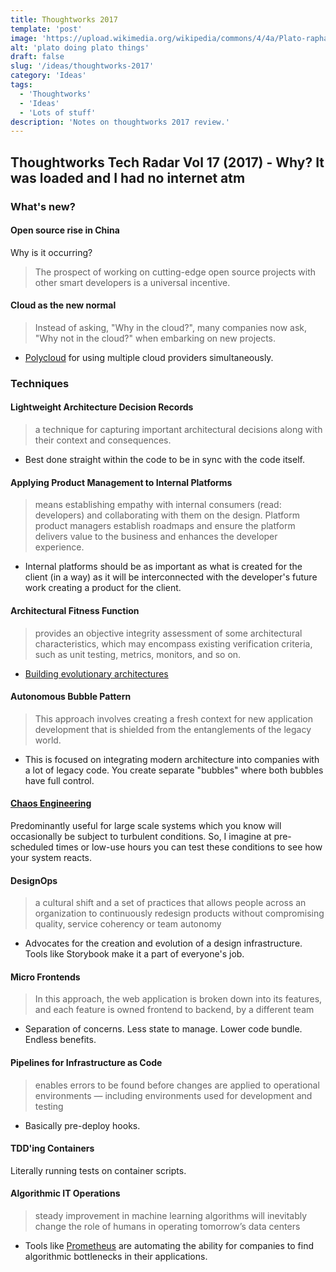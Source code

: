 ```yaml
---
title: Thoughtworks 2017
template: 'post'
image: 'https://upload.wikimedia.org/wikipedia/commons/4/4a/Plato-raphael.jpg'
alt: 'plato doing plato things'
draft: false
slug: '/ideas/thoughtworks-2017'
category: 'Ideas'
tags:
  - 'Thoughtworks'
  - 'Ideas'
  - 'Lots of stuff'
description: 'Notes on thoughtworks 2017 review.'
---
```


## Thoughtworks Tech Radar Vol 17 (2017) - Why? It was loaded and I had no internet atm

### What's new?

#### Open source rise in China

Why is it occurring?

> The prospect of working on cutting-edge open source projects with other smart developers is a universal incentive.

#### Cloud as the new normal

> Instead of asking, "Why in the cloud?", many companies now ask, "Why not in the cloud?" when embarking on new projects.

- [Polycloud](https://thoughtworks.com/radar/techniques/polycloud) for using multiple cloud providers simultaneously.

### Techniques

#### Lightweight Architecture Decision Records

> a technique for capturing important architectural decisions along with their context and consequences.

- Best done straight within the code to be in sync with the code itself.

#### Applying Product Management to Internal Platforms

> means establishing empathy with internal consumers (read: developers) and collaborating with them on the design. Platform product managers establish roadmaps and ensure the platform delivers value to the business and enhances the developer experience.

- Internal platforms should be as important as what is created for the client (in a way) as it will be interconnected with the developer's future work creating a product for the client.

#### Architectural Fitness Function

> provides an objective integrity assessment of some architectural characteristics, which may encompass existing verification criteria, such as unit testing, metrics, monitors, and so on.

- [Building evolutionary architectures](https://www.thoughtworks.com/books/building-evolutionary-architectures)

#### Autonomous Bubble Pattern

> This approach involves creating a fresh context for new application development that is shielded from the entanglements of the legacy world.

- This is focused on integrating modern architecture into companies with a lot of legacy code. You create separate "bubbles" where both bubbles have full control.

#### [Chaos Engineering](https://principlesofchaos.org/)

Predominantly useful for large scale systems which you know will occasionally be subject to turbulent conditions. So, I imagine at pre-scheduled times or low-use hours you can test these conditions to see how your system reacts.

#### DesignOps

> a cultural shift and a set of practices that allows people across an organization to continuously redesign products without compromising quality, service coherency or team autonomy

- Advocates for the creation and evolution of a design infrastructure. Tools like Storybook make it a part of everyone's job.

#### Micro Frontends

> In this approach, the web application is broken down into its features, and each feature is owned frontend to backend, by a different team

- Separation of concerns. Less state to manage. Lower code bundle. Endless benefits.

#### Pipelines for Infrastructure as Code

> enables errors to be found before changes are applied to operational environments — including environments used for development and testing

- Basically pre-deploy hooks.

#### TDD'ing Containers

Literally running tests on container scripts.

#### Algorithmic IT Operations

> steady improvement in machine learning algorithms will inevitably change the role of humans in operating tomorrow’s data centers

- Tools like [Prometheus](https://thoughtworks.com/radar/tools/prometheus) are automating the ability for companies to find algorithmic bottlenecks in their applications.
